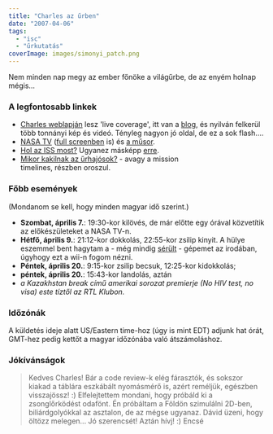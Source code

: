 ```yaml
---
title: "Charles az űrben"
date: "2007-04-06"
tags: 
  - "isc"
  - "űrkutatás"
coverImage: images/simonyi_patch.png
---
```


Nem minden nap megy az ember főnöke a világűrbe, de az enyém holnap mégis...

### A legfontosabb linkek

- [Charles weblapján](http://www.charlesinspace.com/) lesz 'live coverage', itt van a [blog](http://blog.charlesinspace.com/), és nyilván felkerül több tonnányi kép és videó. Tényleg nagyon jó oldal, de ez a sok flash....
- [NASA TV](http://www.nasa.gov/multimedia/nasatv/live_tv.html) ([full screenben](http://www.nasa.gov/55644main_NASATV_Windows.asx) is) és [a műsor](http://www.nasa.gov/multimedia/nasatv/MM_NTV_Breaking.html).
- [Hol az ISS most?](http://spaceflight.nasa.gov/realdata/tracking/index.html) Ugyanez másképp [erre](http://www.n2yo.com/?s=25544).
- [Mikor kakilnak az űrhajósok?](http://www.nasa.gov/mission_pages/station/timelines/index.html) - avagy a mission timelines, részben oroszul.

### Főbb események

(Mondanom se kell, hogy minden magyar idő szerint.)

- **Szombat, április 7.**: 19:30-kor kilövés, de már előtte egy órával közvetítik az előkészületeket a NASA TV-n.
- **Hétfő, április 9.**: 21:12-kor dokkolás, 22:55-kor zsilip kinyit. A hülye eszemmel bent hagytam a - még mindig [sérült](https://csokavar.hu/blog/2007/02/eltorott-a-ctrl/) - gépemet az irodában, úgyhogy ezt a wii-n fogom nézni.
- **Péntek, április 20.**: 9:15-kor zsilip becsuk, 12:25-kor kidokkolás;
- **péntek, április 20.**: 15:43-kor landolás, aztán
- _a Kazakhstan break című amerikai sorozat premierje (No HIV test, no visa) este tíztől az RTL Klubon._

### Időzónák

A küldetés ideje alatt US/Eastern time-hoz (úgy is mint EDT) adjunk hat órát, GMT-hez pedig kettőt a magyar időzónába való átszámoláshoz.

### Jókívánságok

> Kedves Charles! Bár a code review-k elég fárasztók, és sokszor kiakad a táblára eszkábált nyomásmérő is, azért reméljük, egészben visszajössz! :) Elfelejtettem mondani, hogy próbáld ki a zsonglőrködést odafönt. Én próbáltam a Földön szimulálni 2D-ben, biliárdgolyókkal az asztalon, de az mégse ugyanaz. Dávid üzeni, hogy öltözz melegen... Jó szerencsét! Aztán hívj! :) Encsé
